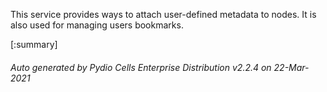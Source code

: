 






This service provides ways to attach user-defined metadata to nodes. It is also used for managing users bookmarks.

[:summary]

###### Auto generated by Pydio Cells Enterprise Distribution v2.2.4 on 22-Mar-2021
